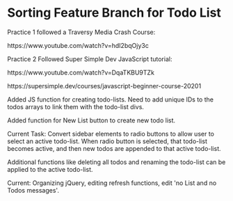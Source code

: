 <h1>Sorting Feature Branch for Todo List</h1>

Practice 1 followed a Traversy Media Crash Course:

<p>
https://www.youtube.com/watch?v=hdI2bqOjy3c
</p>
Practice 2 Followed Super Simple Dev JavaScript tutorial:
<p>
https://www.youtube.com/watch?v=DqaTKBU9TZk
</p>
<p>
https://supersimple.dev/courses/javascript-beginner-course-20201
</p>

Added JS function for creating todo-lists. Need to add unique IDs to the todos arrays to link them with the todo-list divs.

Added function for New List button to create new todo list.

Current Task: Convert sidebar elements to radio buttons to allow user to select an active todo-list.
When radio button is selected, that todo-list becomes active, and then new todos are appended to that active todo-list.

Additional functions like deleting all todos and renaming the todo-list can be applied to the active todo-list.

Current: Organizing jQuery, editing refresh functions, edit 'no List and no Todos messages'.

